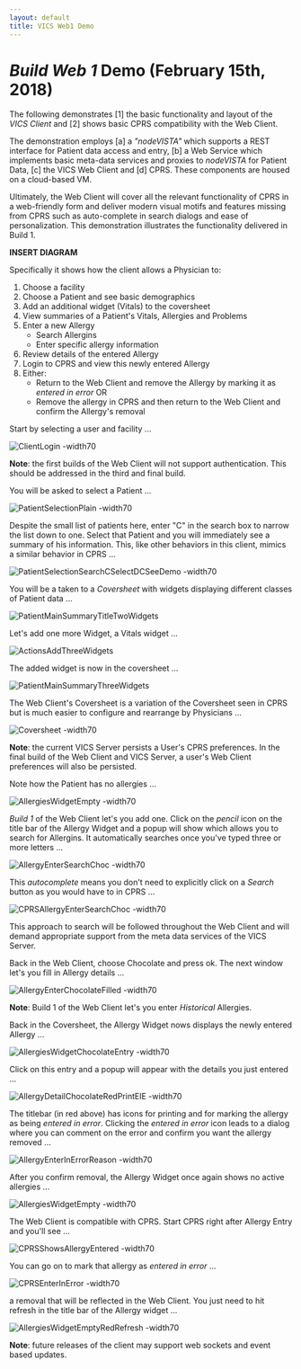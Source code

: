 ```yaml
---
layout: default
title: VICS Web1 Demo
---
```


# _Build Web 1_ Demo (February 15th, 2018)

The following demonstrates [1] the basic functionality and layout of the _VICS Client_ and [2] shows basic CPRS compatibility with the Web Client. 

The demonstration employs [a] a _"nodeVISTA"_ which supports a REST interface for Patient data access and entry, [b] a Web Service which implements basic meta-data services and proxies to _nodeVISTA_ for Patient Data, [c] the VICS Web Client and [d] CPRS. These components are housed on a cloud-based VM. 

Ultimately, the Web Client will cover all the relevant functionality of CPRS in a web-friendly form and deliver modern visual motifs and features missing from CPRS such as auto-complete in search dialogs and ease of personalization. This demonstration illustrates the functionality delivered in Build 1.

__INSERT DIAGRAM__

Specifically it shows how the client allows a Physician to:
  1. Choose a facility
  2. Choose a Patient and see basic demographics
  3. Add an additional widget (Vitals) to the coversheet
  4. View summaries of a Patient's Vitals, Allergies and Problems
  5. Enter a new Allergy
     * Search Allergins
     * Enter specific allergy information
  6. Review details of the entered Allergy
  7. Login to CPRS and view this newly entered Allergy
  8. Either:
     * Return to the Web Client and remove the Allergy by marking it as _entered in error_ OR
     * Remove the allergy in CPRS and then return to the Web Client and confirm the Allergy's removal

Start by selecting a user and facility ...

![ClientLogin -width70](images/webclient/ClientLogin.png)

__Note__: the first builds of the Web Client will not support authentication. This should be addressed in the third and final build.

You will be asked to select a Patient ...

![PatientSelectionPlain -width70](images/webclient/PatientSelectionPlain.png)

Despite the small list of patients here, enter "C" in the search box to narrow the list down to one.  Select that Patient and you will immediately see a summary of his information. This, like other behaviors in this client, mimics a similar behavior in CPRS ...

![PatientSelectionSearchCSelectDCSeeDemo -width70](images/webclient/PatientSelectionSearchCSelectDCSeeDemo.png)

You will be a taken to a _Coversheet_ with widgets displaying different classes of Patient data ...

![PatientMainSummaryTitleTwoWidgets](images/webclient/PatientMainSummaryTitleTwoWidgets.png)

Let's add one more Widget, a Vitals widget ...

![ActionsAddThreeWidgets](images/webclient/ActionsAddThreeWidgets.png)

The added widget is now in the coversheet ...

![PatientMainSummaryThreeWidgets](images/webclient/PatientMainSummaryThreeWidgets.png)

The Web Client's Coversheet is a variation of the Coversheet seen in CPRS but is much easier to configure and rearrange by Physicians ...

![Coversheet -width70](images/cprs/Coversheet.png)

__Note__: the current VICS Server persists a User's CPRS preferences. In the final build of the Web Client and VICS Server, a user's Web Client preferences will also be persisted.

Note how the Patient has no allergies ...

![AllergiesWidgetEmpty -width70](images/webclient/AllergiesWidgetEmptyRedPencil.png)

_Build 1_ of the Web Client let's you add one. Click on the _pencil_ icon on the title bar of the Allergy Widget and a popup will show which allows you to search for Allergins. It automatically searches once you've typed three or more letters ...

![AllergyEnterSearchChoc -width70](images/webclient/AllergyEnterSearchChoc.png)

This _autocomplete_ means you don't need to explicitly click on a _Search_ button as you would have to in CPRS ...

![CPRSAllergyEnterSearchChoc -width70](images/cprs/AllergyEnterSearchCho.png)

This approach to search will be followed throughout the Web Client and will demand appropriate support from the meta data services of the VICS Server.

Back in the Web Client, choose Chocolate and press ok. The next window let's you fill in Allergy details ...

![AllergyEnterChocolateFilled -width70](images/webclient/AllergyEnterChocolateFilled.png)

__Note__: Build 1 of the Web Client let's you enter _Historical_ Allergies. 

Back in the Coversheet, the Allergy Widget nows displays the newly entered Allergy ...

![AllergiesWidgetChocolateEntry -width70](images/webclient/AllergiesWidgetChocolateEntry.png)

Click on this entry and a popup will appear with the details you just entered ...

![AllergyDetailChocolateRedPrintEIE -width70](images/webclient/AllergyDetailChocolateRedPrintEIE.png)

The titlebar (in red above) has icons for printing and for marking the allergy as being _entered in error_. Clicking the _entered in error_ icon leads to a dialog where you can comment on the error and confirm you want the allergy removed ...

![AllergyEnterInErrorReason -width70](images/webclient/AllergyEnterInErrorReason.png)

After you confirm removal, the Allergy Widget once again shows no active allergies ...

![AllergiesWidgetEmpty -width70](images/webclient/AllergiesWidgetEmpty.png)

The Web Client is compatible with CPRS. Start CPRS right after Allergy Entry and you'll see ...

![CPRSShowsAllergyEntered -width70](images/cprs/CPRSShowsAllergyEntered.png)

You can go on to mark that allergy as _entered in error_ ...

![CPRSEnterInError -width70](images/cprs/CPRSEnterInError.png)

a removal that will be reflected in the Web Client. You just need to hit refresh in the title bar of the Allergy widget ...

![AllergiesWidgetEmptyRedRefresh -width70](images/webclient/AllergiesWidgetEmptyRedRefresh.png)

__Note__: future releases of the client may support web sockets and event based updates.







